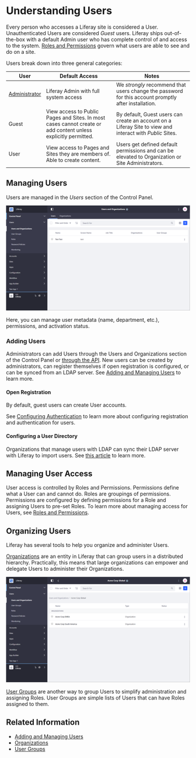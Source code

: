 # Understanding Users

Every person who accesses a Liferay site is considered a User. Unauthenticated Users are considered *Guest* users. Liferay ships out-of-the-box with a default Admin user who has complete control of and access to the system. [Roles and Permissions](../roles_and_permissions.html) govern what users are able to see and do on a site.

Users break down into three general categories:

| User | Default Access | Notes |
| --- | --- | --- |
| [Administrator](../../getting-started/introduction-to-the-admin-account.md) | Liferay Admin with full system access | We *strongly* recommend that users change the password for this account promptly after installation. |
| Guest | View access to Public Pages and Sites. In most cases cannot create or add content unless explicitly permitted. | By default, Guest users can create an account on a Liferay Site to view and interact with *Public* Sites. |
| User | View access to Pages and Sites they are members of. Able to create content. | Users get defined default permissions and can be elevated to Organization or Site Administrators. |

## Managing Users

Users are managed in the *Users* section of the Control Panel.

![Managing Users in the Users and Organizations section of the Control Panel.](./understanding-users/images/01.png)

Here, you can manage user metadata (name, department, etc.), permissions, and activation status.

### Adding Users

Administrators can add Users through the Users and Organizations section of the Control Panel or [through the API](../developer-guide/user-account-api-basics.md). New users can be created by administrators, can register themselves if open registration is configured, or can be synced from an LDAP server. See [Adding and Managing Users](./adding-and-managing-users.md) to learn more.

#### Open Registration

By default, guest users can create User accounts.

See [Configuring Authentication](../../installation-and-upgrades/securing-liferay/authentication-basics.md) to learn more about configuring registration and authentication for users.

#### Configuring a User Directory

Organizations that manage users with LDAP can sync their LDAP server with Liferay to import users. See [this article](../connecting-to-a-user-directory/connecting-to-an-ldap-directory.md) to learn more.

<!-- #### Other Methods

Are there other methods of adding users? -->

## Managing User Access

User access is controlled by Roles and Permissions. Permissions define what a User can and cannot do. Roles are groupings of permissions. Permissions are configured by defining permissions for a Role and assigning Users to pre-set Roles. To learn more about managing access for Users, see [Roles and Permissions](../../roles_and_permissions.html).

## Organizing Users

Liferay has several tools to help you organize and administer Users.

[Organizations](../organizations/understanding-organizations.md) are an entity in Liferay that can group users in a distributed hierarchy. Practically, this means that large organizations can empower and delegate Users to administer their Organizations.

![An example of how an organizational hierarchy can be created in Liferay.](./understanding-users/images/02.png)

[User Groups](../user-groups/creating-and-managing-user-groups.md) are another way to group Users to simplify administration and assigning Roles. User Groups are simple lists of Users that can have Roles assigned to them.

## Related Information

* [Adding and Managing Users](./adding-and-managing-users.md)
* [Organizations](../organizations/understanding-organizations.md)
* [User Groups](../user-groups/creating-and-managing-user-groups.md)
